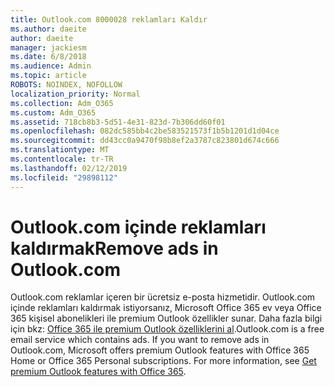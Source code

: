 ```yaml
---
title: Outlook.com 8000028 reklamları Kaldır
ms.author: daeite
author: daeite
manager: jackiesm
ms.date: 6/8/2018
ms.audience: Admin
ms.topic: article
ROBOTS: NOINDEX, NOFOLLOW
localization_priority: Normal
ms.collection: Adm_O365
ms.custom: Adm_O365
ms.assetid: 718cb8b3-5d51-4e31-823d-7b306dd60f01
ms.openlocfilehash: 082dc585bb4c2be583521573f1b5b1201d1d04ce
ms.sourcegitcommit: dd43cc0a9470f98b8ef2a3787c823801d674c666
ms.translationtype: MT
ms.contentlocale: tr-TR
ms.lasthandoff: 02/12/2019
ms.locfileid: "29898112"
---
```

# <a name="remove-ads-in-outlookcom"></a><span data-ttu-id="ba0df-102">Outlook.com içinde reklamları kaldırmak</span><span class="sxs-lookup"><span data-stu-id="ba0df-102">Remove ads in Outlook.com</span></span>

<span data-ttu-id="ba0df-p101">Outlook.com reklamlar içeren bir ücretsiz e-posta hizmetidir. Outlook.com içinde reklamları kaldırmak istiyorsanız, Microsoft Office 365 ev veya Office 365 kişisel abonelikleri ile premium Outlook özellikler sunar. Daha fazla bilgi için bkz: [Office 365 ile premium Outlook özelliklerini al](https://go.microsoft.com/fwlink/?linkid=872181).</span><span class="sxs-lookup"><span data-stu-id="ba0df-p101">Outlook.com is a free email service which contains ads. If you want to remove ads in Outlook.com, Microsoft offers premium Outlook features with Office 365 Home or Office 365 Personal subscriptions. For more information, see [Get premium Outlook features with Office 365](https://go.microsoft.com/fwlink/?linkid=872181).</span></span>
  

